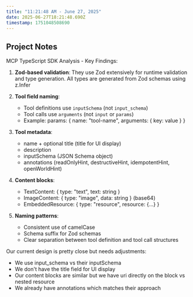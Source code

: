```yaml
---
title: "11:21:48 AM - June 27, 2025"
date: 2025-06-27T18:21:48.690Z
timestamp: 1751048508690
---
```


## Project Notes

MCP TypeScript SDK Analysis - Key Findings:

1. **Zod-based validation**: They use Zod extensively for runtime validation and type generation. All types are generated from Zod schemas using z.Infer<typeof Schema>

2. **Tool field naming**: 
   - Tool definitions use `inputSchema` (not `input_schema`)
   - Tool calls use `arguments` (not `input` or `params`)
   - Example: params: { name: "tool-name", arguments: { key: value } }

3. **Tool metadata**:
   - name + optional title (title for UI display)
   - description
   - inputSchema (JSON Schema object)
   - annotations (readOnlyHint, destructiveHint, idempotentHint, openWorldHint)

4. **Content blocks**:
   - TextContent: { type: "text", text: string }
   - ImageContent: { type: "image", data: string } (base64)
   - EmbeddedResource: { type: "resource", resource: {...} }

5. **Naming patterns**:
   - Consistent use of camelCase
   - Schema suffix for Zod schemas
   - Clear separation between tool definition and tool call structures

Our current design is pretty close but needs adjustments:
- We use input_schema vs their inputSchema
- We don't have the title field for UI display
- Our content blocks are similar but we have uri directly on the block vs nested resource
- We already have annotations which matches their approach
